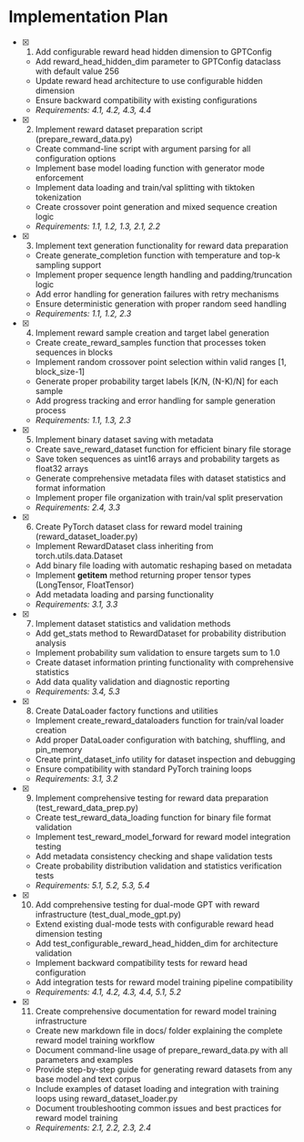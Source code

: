 # Implementation Plan

- [x] 1. Add configurable reward head hidden dimension to GPTConfig
  - Add reward_head_hidden_dim parameter to GPTConfig dataclass with default value 256
  - Update reward head architecture to use configurable hidden dimension
  - Ensure backward compatibility with existing configurations
  - _Requirements: 4.1, 4.2, 4.3, 4.4_

- [x] 2. Implement reward dataset preparation script (prepare_reward_data.py)
  - Create command-line script with argument parsing for all configuration options
  - Implement base model loading function with generator mode enforcement
  - Implement data loading and train/val splitting with tiktoken tokenization
  - Create crossover point generation and mixed sequence creation logic
  - _Requirements: 1.1, 1.2, 1.3, 2.1, 2.2_

- [x] 3. Implement text generation functionality for reward data preparation
  - Create generate_completion function with temperature and top-k sampling support
  - Implement proper sequence length handling and padding/truncation logic
  - Add error handling for generation failures with retry mechanisms
  - Ensure deterministic generation with proper random seed handling
  - _Requirements: 1.1, 1.2, 2.3_

- [x] 4. Implement reward sample creation and target label generation
  - Create create_reward_samples function that processes token sequences in blocks
  - Implement random crossover point selection within valid ranges [1, block_size-1]
  - Generate proper probability target labels [K/N, (N-K)/N] for each sample
  - Add progress tracking and error handling for sample generation process
  - _Requirements: 1.1, 1.3, 2.3_

- [x] 5. Implement binary dataset saving with metadata
  - Create save_reward_dataset function for efficient binary file storage
  - Save token sequences as uint16 arrays and probability targets as float32 arrays
  - Generate comprehensive metadata files with dataset statistics and format information
  - Implement proper file organization with train/val split preservation
  - _Requirements: 2.4, 3.3_

- [x] 6. Create PyTorch dataset class for reward model training (reward_dataset_loader.py)
  - Implement RewardDataset class inheriting from torch.utils.data.Dataset
  - Add binary file loading with automatic reshaping based on metadata
  - Implement __getitem__ method returning proper tensor types (LongTensor, FloatTensor)
  - Add metadata loading and parsing functionality
  - _Requirements: 3.1, 3.3_

- [x] 7. Implement dataset statistics and validation methods
  - Add get_stats method to RewardDataset for probability distribution analysis
  - Implement probability sum validation to ensure targets sum to 1.0
  - Create dataset information printing functionality with comprehensive statistics
  - Add data quality validation and diagnostic reporting
  - _Requirements: 3.4, 5.3_

- [x] 8. Create DataLoader factory functions and utilities
  - Implement create_reward_dataloaders function for train/val loader creation
  - Add proper DataLoader configuration with batching, shuffling, and pin_memory
  - Create print_dataset_info utility for dataset inspection and debugging
  - Ensure compatibility with standard PyTorch training loops
  - _Requirements: 3.1, 3.2_

- [x] 9. Implement comprehensive testing for reward data preparation (test_reward_data_prep.py)
  - Create test_reward_data_loading function for binary file format validation
  - Implement test_reward_model_forward for reward model integration testing
  - Add metadata consistency checking and shape validation tests
  - Create probability distribution validation and statistics verification tests
  - _Requirements: 5.1, 5.2, 5.3, 5.4_

- [x] 10. Add comprehensive testing for dual-mode GPT with reward infrastructure (test_dual_mode_gpt.py)
  - Extend existing dual-mode tests with configurable reward head dimension testing
  - Add test_configurable_reward_head_hidden_dim for architecture validation
  - Implement backward compatibility tests for reward head configuration
  - Add integration tests for reward model training pipeline compatibility
  - _Requirements: 4.1, 4.2, 4.3, 4.4, 5.1, 5.2_

- [x] 11. Create comprehensive documentation for reward model training infrastructure









  - Create new markdown file in docs/ folder explaining the complete reward model training workflow
  - Document command-line usage of prepare_reward_data.py with all parameters and examples
  - Provide step-by-step guide for generating reward datasets from any base model and text corpus
  - Include examples of dataset loading and integration with training loops using reward_dataset_loader.py
  - Document troubleshooting common issues and best practices for reward model training
  - _Requirements: 2.1, 2.2, 2.3, 2.4_